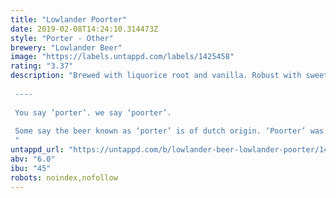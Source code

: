 ```yaml
---
title: "Lowlander Poorter"
date: 2019-02-08T14:24:10.314473Z
style: "Porter - Other"
brewery: "Lowlander Beer"
image: "https://labels.untappd.com/labels/1425458"
rating: "3.37"
description: "Brewed with liquorice root and vanilla. Robust with sweetness and depth.   ----  You say ‘porter’. we say ‘poorter’.  Some say the beer known as ‘porter’ is of dutch origin. ‘Poorter’ was long favoured by hard-working labourers for its hearty and refreshing taste. Our poorter celebrates the haul of exotic botanicals, by poorters from the dockside into Amsterdam warehouses. Climb aboard! "
untappd_url: "https://untappd.com/b/lowlander-beer-lowlander-poorter/1425458"
abv: "6.0"
ibu: "45"
robots: noindex,nofollow
---
```

